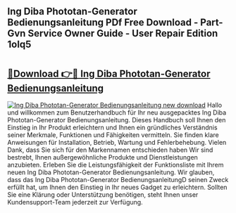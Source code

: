 ## Ing Diba Phototan-Generator Bedienungsanleitung PDf Free Download - Part-Gvn Service Owner Guide - User Repair Edition 1oIq5

# <h2><a href="http://df5bo6j.blite.top/?on=Ing+Diba+Phototan-Generator+Bedienungsanleitung">🔗Download 👉🔴 Ing Diba Phototan-Generator Bedienungsanleitung</a></h2>

[![Ing Diba Phototan-Generator Bedienungsanleitung new download](https://i.imgur.com/lujVjoI.png)](http://df5bo6j.blite.top/?on=Ing+Diba+Phototan-Generator+Bedienungsanleitung)
Hallo und willkommen zum Benutzerhandbuch für Ihr neu ausgepacktes Ing Diba Phototan-Generator Bedienungsanleitung. Dieses Handbuch soll Ihnen den Einstieg in Ihr Produkt erleichtern und Ihnen ein gründliches Verständnis seiner Merkmale, Funktionen und Fähigkeiten vermitteln. Sie finden klare Anweisungen für Installation, Betrieb, Wartung und Fehlerbehebung. Vielen Dank, dass Sie sich für den Markennamen entschieden haben Wir sind bestrebt, Ihnen außergewöhnliche Produkte und Dienstleistungen anzubieten. Erleben Sie die Leistungsfähigkeit der Funktionsliste mit Ihrem neuen Ing Diba Phototan-Generator Bedienungsanleitung. Wir glauben, dass das Ing Diba Phototan-Generator BedienungsanleitungD seinen Zweck erfüllt hat, um Ihnen den Einstieg in Ihr neues Gadget zu erleichtern. Sollten Sie eine Klärung oder Unterstützung benötigen, steht Ihnen unser Kundensupport-Team jederzeit zur Verfügung.
